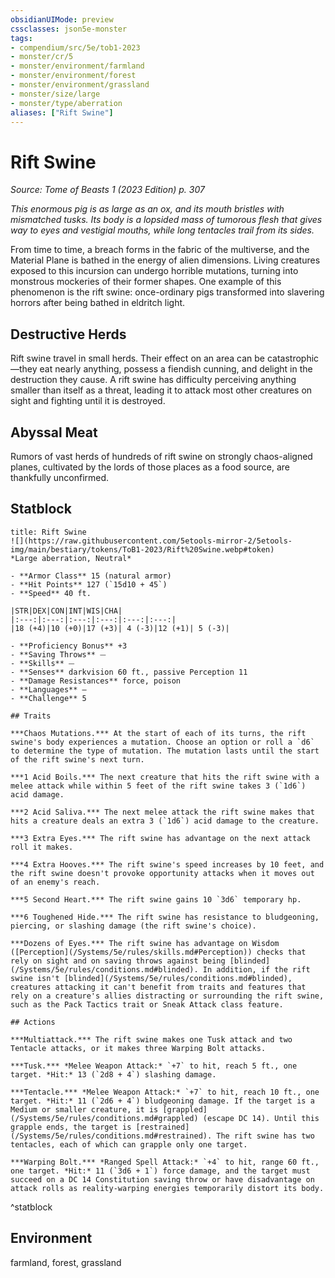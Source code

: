 ```yaml
---
obsidianUIMode: preview
cssclasses: json5e-monster
tags:
- compendium/src/5e/tob1-2023
- monster/cr/5
- monster/environment/farmland
- monster/environment/forest
- monster/environment/grassland
- monster/size/large
- monster/type/aberration
aliases: ["Rift Swine"]
---
```

# Rift Swine
*Source: Tome of Beasts 1 (2023 Edition) p. 307*  

*This enormous pig is as large as an ox, and its mouth bristles with mismatched tusks. Its body is a lopsided mass of tumorous flesh that gives way to eyes and vestigial mouths, while long tentacles trail from its sides.*

From time to time, a breach forms in the fabric of the multiverse, and the Material Plane is bathed in the energy of alien dimensions. Living creatures exposed to this incursion can undergo horrible mutations, turning into monstrous mockeries of their former shapes. One example of this phenomenon is the rift swine: once-ordinary pigs transformed into slavering horrors after being bathed in eldritch light.

## Destructive Herds

Rift swine travel in small herds. Their effect on an area can be catastrophic—they eat nearly anything, possess a fiendish cunning, and delight in the destruction they cause. A rift swine has difficulty perceiving anything smaller than itself as a threat, leading it to attack most other creatures on sight and fighting until it is destroyed.

## Abyssal Meat

Rumors of vast herds of hundreds of rift swine on strongly chaos-aligned planes, cultivated by the lords of those places as a food source, are thankfully unconfirmed.

## Statblock

```ad-statblock
title: Rift Swine
![](https://raw.githubusercontent.com/5etools-mirror-2/5etools-img/main/bestiary/tokens/ToB1-2023/Rift%20Swine.webp#token)
*Large aberration, Neutral*

- **Armor Class** 15 (natural armor)
- **Hit Points** 127 (`15d10 + 45`)
- **Speed** 40 ft.

|STR|DEX|CON|INT|WIS|CHA|
|:---:|:---:|:---:|:---:|:---:|:---:|
|18 (+4)|10 (+0)|17 (+3)| 4 (-3)|12 (+1)| 5 (-3)|

- **Proficiency Bonus** +3
- **Saving Throws** ⏤
- **Skills** ⏤
- **Senses** darkvision 60 ft., passive Perception 11
- **Damage Resistances** force, poison
- **Languages** —
- **Challenge** 5

## Traits

***Chaos Mutations.*** At the start of each of its turns, the rift swine's body experiences a mutation. Choose an option or roll a `d6` to determine the type of mutation. The mutation lasts until the start of the rift swine's next turn.

***1 Acid Boils.*** The next creature that hits the rift swine with a melee attack while within 5 feet of the rift swine takes 3 (`1d6`) acid damage.

***2 Acid Saliva.*** The next melee attack the rift swine makes that hits a creature deals an extra 3 (`1d6`) acid damage to the creature.

***3 Extra Eyes.*** The rift swine has advantage on the next attack roll it makes.

***4 Extra Hooves.*** The rift swine's speed increases by 10 feet, and the rift swine doesn't provoke opportunity attacks when it moves out of an enemy's reach.

***5 Second Heart.*** The rift swine gains 10 `3d6` temporary hp.

***6 Toughened Hide.*** The rift swine has resistance to bludgeoning, piercing, or slashing damage (the rift swine's choice).

***Dozens of Eyes.*** The rift swine has advantage on Wisdom ([Perception](/Systems/5e/rules/skills.md#Perception)) checks that rely on sight and on saving throws against being [blinded](/Systems/5e/rules/conditions.md#blinded). In addition, if the rift swine isn't [blinded](/Systems/5e/rules/conditions.md#blinded), creatures attacking it can't benefit from traits and features that rely on a creature's allies distracting or surrounding the rift swine, such as the Pack Tactics trait or Sneak Attack class feature.

## Actions

***Multiattack.*** The rift swine makes one Tusk attack and two Tentacle attacks, or it makes three Warping Bolt attacks.

***Tusk.*** *Melee Weapon Attack:* `+7` to hit, reach 5 ft., one target. *Hit:* 13 (`2d8 + 4`) slashing damage.

***Tentacle.*** *Melee Weapon Attack:* `+7` to hit, reach 10 ft., one target. *Hit:* 11 (`2d6 + 4`) bludgeoning damage. If the target is a Medium or smaller creature, it is [grappled](/Systems/5e/rules/conditions.md#grappled) (escape DC 14). Until this grapple ends, the target is [restrained](/Systems/5e/rules/conditions.md#restrained). The rift swine has two tentacles, each of which can grapple only one target.

***Warping Bolt.*** *Ranged Spell Attack:* `+4` to hit, range 60 ft., one target. *Hit:* 11 (`3d6 + 1`) force damage, and the target must succeed on a DC 14 Constitution saving throw or have disadvantage on attack rolls as reality-warping energies temporarily distort its body.
```
^statblock

## Environment

farmland, forest, grassland